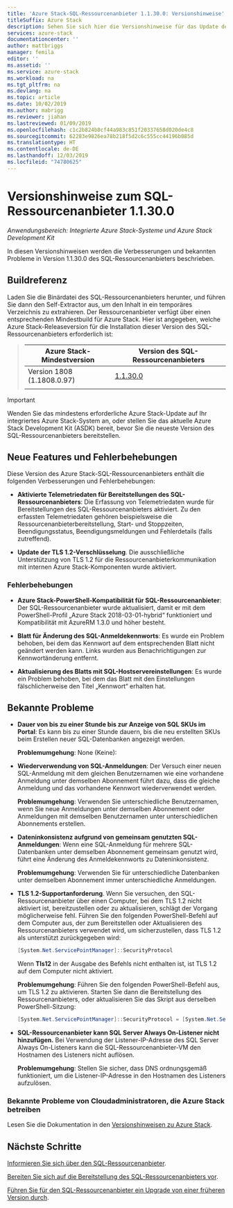 ```yaml
---
title: 'Azure Stack-SQL-Ressourcenanbieter 1.1.30.0: Versionshinweise'
titleSuffix: Azure Stack
description: Sehen Sie sich hier die Versionshinweise für das Update des Azure Stack-SQL-Ressourcenanbieters 1.1.30.0 an.
services: azure-stack
documentationcenter: ''
author: mattbriggs
manager: femila
editor: ''
ms.assetid: ''
ms.service: azure-stack
ms.workload: na
ms.tgt_pltfrm: na
ms.devlang: na
ms.topic: article
ms.date: 10/02/2019
ms.author: mabrigg
ms.reviewer: jiahan
ms.lastreviewed: 01/09/2019
ms.openlocfilehash: c1c2b824b8cf44a983c851f20337658d020de4c8
ms.sourcegitcommit: 62283e9826ea78b218f5d2c6c555cc44196b085d
ms.translationtype: HT
ms.contentlocale: de-DE
ms.lasthandoff: 12/03/2019
ms.locfileid: "74780625"
---
```

# <a name="sql-resource-provider-11300-release-notes"></a>Versionshinweise zum SQL-Ressourcenanbieter 1.1.30.0

*Anwendungsbereich: Integrierte Azure Stack-Systeme und Azure Stack Development Kit*

In diesen Versionshinweisen werden die Verbesserungen und bekannten Probleme in Version 1.1.30.0 des SQL-Ressourcenanbieters beschrieben.

## <a name="build-reference"></a>Buildreferenz
Laden Sie die Binärdatei des SQL-Ressourcenanbieters herunter, und führen Sie dann den Self-Extractor aus, um den Inhalt in ein temporäres Verzeichnis zu extrahieren. Der Ressourcenanbieter verfügt über einen entsprechenden Mindestbuild für Azure Stack. Hier ist angegeben, welche Azure Stack-Releaseversion für die Installation dieser Version des SQL-Ressourcenanbieters erforderlich ist:

> |Azure Stack-Mindestversion|Version des SQL-Ressourcenanbieters|
> |-----|-----|
> |Version 1808 (1.1808.0.97)|[1.1.30.0](https://aka.ms/azurestacksqlrp11300)|
> |     |     |

> [!IMPORTANT]
> Wenden Sie das mindestens erforderliche Azure Stack-Update auf Ihr integriertes Azure Stack-System an, oder stellen Sie das aktuelle Azure Stack Development Kit (ASDK) bereit, bevor Sie die neueste Version des SQL-Ressourcenanbieters bereitstellen.

## <a name="new-features-and-fixes"></a>Neue Features und Fehlerbehebungen
Diese Version des Azure Stack-SQL-Ressourcenanbieters enthält die folgenden Verbesserungen und Fehlerbehebungen:

- **Aktivierte Telemetriedaten für Bereitstellungen des SQL-Ressourcenanbieters**: Die Erfassung von Telemetriedaten wurde für Bereitstellungen des SQL-Ressourcenanbieters aktiviert. Zu den erfassten Telemetriedaten gehören beispielsweise die Ressourcenanbieterbereitstellung, Start- und Stoppzeiten, Beendigungsstatus, Beendigungsmeldungen und Fehlerdetails (falls zutreffend).

- **Update der TLS 1.2-Verschlüsselung**. Die ausschließliche Unterstützung von TLS 1.2 für die Ressourcenanbieterkommunikation mit internen Azure Stack-Komponenten wurde aktiviert. 

### <a name="fixes"></a>Fehlerbehebungen

- **Azure Stack-PowerShell-Kompatibilität für SQL-Ressourcenanbieter**: Der SQL-Ressourcenanbieter wurde aktualisiert, damit er mit dem PowerShell-Profil „Azure Stack 2018-03-01-hybrid“ funktioniert und Kompatibilität mit AzureRM 1.3.0 und höher besteht.

- **Blatt für Änderung des SQL-Anmeldekennworts**: Es wurde ein Problem behoben, bei dem das Kennwort auf dem entsprechenden Blatt nicht geändert werden kann. Links wurden aus Benachrichtigungen zur Kennwortänderung entfernt.

- **Aktualisierung des Blatts mit SQL-Hostservereinstellungen**: Es wurde ein Problem behoben, bei dem das Blatt mit den Einstellungen fälschlicherweise den Titel „Kennwort“ erhalten hat.

## <a name="known-issues"></a>Bekannte Probleme

- **Dauer von bis zu einer Stunde bis zur Anzeige von SQL SKUs im Portal**: Es kann bis zu einer Stunde dauern, bis die neu erstellten SKUs beim Erstellen neuer SQL-Datenbanken angezeigt werden.

    **Problemumgehung**: None (Keine):

- **Wiederverwendung von SQL-Anmeldungen**: Der Versuch einer neuen SQL-Anmeldung mit dem gleichen Benutzernamen wie eine vorhandene Anmeldung unter demselben Abonnement führt dazu, dass die gleiche Anmeldung und das vorhandene Kennwort wiederverwendet werden.

    **Problemumgehung**: Verwenden Sie unterschiedliche Benutzernamen, wenn Sie neue Anmeldungen unter demselben Abonnement oder Anmeldungen mit demselben Benutzernamen unter unterschiedlichen Abonnements erstellen.

- **Dateninkonsistenz aufgrund von gemeinsam genutzten SQL-Anmeldungen**: Wenn eine SQL-Anmeldung für mehrere SQL-Datenbanken unter demselben Abonnement gemeinsam genutzt wird, führt eine Änderung des Anmeldekennworts zu Dateninkonsistenz.

    **Problemumgehung**: Verwenden Sie für unterschiedliche Datenbanken unter demselben Abonnement immer unterschiedliche Anmeldungen.

- **TLS 1.2-Supportanforderung**. Wenn Sie versuchen, den SQL-Ressourcenanbieter über einen Computer, bei dem TLS 1.2 nicht aktiviert ist, bereitzustellen oder zu aktualisieren, schlägt der Vorgang möglicherweise fehl. Führen Sie den folgenden PowerShell-Befehl auf dem Computer aus, der zum Bereitstellen oder Aktualisieren des Ressourcenanbieters verwendet wird, um sicherzustellen, dass TLS 1.2 als unterstützt zurückgegeben wird:

  ```powershell
  [System.Net.ServicePointManager]::SecurityProtocol
  ```

  Wenn **Tls12** in der Ausgabe des Befehls nicht enthalten ist, ist TLS 1.2 auf dem Computer nicht aktiviert.

    **Problemumgehung**: Führen Sie den folgenden PowerShell-Befehl aus, um TLS 1.2 zu aktivieren. Starten Sie dann die Bereitstellung des Ressourcenanbieters, oder aktualisieren Sie das Skript aus derselben PowerShell-Sitzung:

    ```powershell
    [System.Net.ServicePointManager]::SecurityProtocol = [System.Net.SecurityProtocolType]::Tls12
    ```

- **SQL-Ressourcenanbieter kann SQL Server Always On-Listener nicht hinzufügen.** Bei Verwendung der Listener-IP-Adresse des SQL Server Always On-Listeners kann die SQL-Ressourcenanbieter-VM den Hostnamen des Listeners nicht auflösen.

    **Problemumgehung**: Stellen Sie sicher, dass DNS ordnungsgemäß funktioniert, um die Listener-IP-Adresse in den Hostnamen des Listeners aufzulösen.

### <a name="known-issues-for-cloud-admins-operating-azure-stack"></a>Bekannte Probleme von Cloudadministratoren, die Azure Stack betreiben
Lesen Sie die Dokumentation in den [Versionshinweisen zu Azure Stack](azure-stack-servicing-policy.md).

## <a name="next-steps"></a>Nächste Schritte
[Informieren Sie sich über den SQL-Ressourcenanbieter](azure-stack-sql-resource-provider.md).

[Bereiten Sie sich auf die Bereitstellung des SQL-Ressourcenanbieters vor](azure-stack-sql-resource-provider-deploy.md#prerequisites).

[Führen Sie für den SQL-Ressourcenanbieter ein Upgrade von einer früheren Version durch](azure-stack-sql-resource-provider-update.md).
